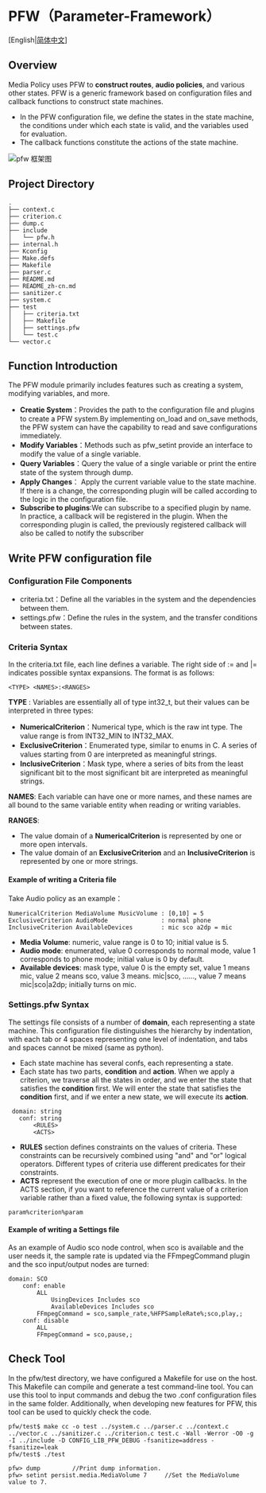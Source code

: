 
# **PFW（Parameter-Framework）**

[English|[简体中文](./README_zh-cn.md)]

## **Overview**

Media Policy uses PFW to **construct routes**, **audio policies**, and various other states. PFW is a generic framework based on configuration files and callback functions to construct state machines.
- In the PFW configuration file, we define the states in the state machine, the conditions under which each state is valid, and the variables used for evaluation.
- The callback functions constitute the actions of the state machine.

![pfw 框架图](../images/pfw/pfw.jpg)

## **Project Directory**
```tree
.
├── context.c
├── criterion.c
├── dump.c
├── include
│   └── pfw.h
├── internal.h
├── Kconfig
├── Make.defs
├── Makefile
├── parser.c
├── README.md
├── README_zh-cn.md
├── sanitizer.c
├── system.c
├── test
│   ├── criteria.txt
│   ├── Makefile
│   ├── settings.pfw
│   └── test.c
└── vector.c
```

## **Function Introduction**

The PFW module primarily includes features such as creating a system, modifying variables, and more.
 - **Creatie System**：Provides the path to the configuration file and plugins to create a PFW system.By implementing on_load and on_save methods, the PFW system can have the capability to read and save configurations immediately.
 - **Modify Variables**：Methods such as pfw_setint provide an interface to modify the value of a single variable.
 - **Query Variables**：Query the value of a single variable or print the entire state of the system through dump.
 - **Apply Changes**： Apply the current variable value to the state machine. If there is a change, the corresponding plugin will be called according to the logic in the configuration file.
 - **Subscribe to plugins**:We can subscribe to a specified plugin by name. In practice, a callback will be registered in the plugin. When the corresponding plugin is called, the previously registered callback will also be called to notify the subscriber

## **Write PFW configuration file**

### **Configuration File Components**
 - criteria.txt：Define all the variables in the system and the dependencies between them.
 - settings.pfw：Define the rules in the system, and the transfer conditions between states.

### **Criteria Syntax**

  In the criteria.txt file, each line defines a variable. The right side of := and |= indicates possible syntax expansions. The format is as follows:
```
<TYPE> <NAMES>:<RANGES>
```

**TYPE** :
Variables are essentially all of type int32_t, but their values can be interpreted in three types:
- **NumericalCriterion**：Numerical type, which is the raw int type. The value range is from INT32_MIN to INT32_MAX.
- **ExclusiveCriterion**：Enumerated type, similar to enums in C. A series of values starting from 0 are interpreted as meaningful strings.
- **InclusiveCriterion**：Mask type, where a series of bits from the least significant bit to the most significant bit are interpreted as meaningful strings.

**NAMES**:
Each variable can have one or more names, and these names are all bound to the same variable entity when reading or writing variables.

**RANGES**:
- The value domain of a **NumericalCriterion** is represented by one or more open intervals.
- The value domain of an **ExclusiveCriterion** and an **InclusiveCriterion** is represented by one or more strings.

#### **Example of writing a Criteria file**

 Take Audio policy as an example：
 ```shell
NumericalCriterion MediaVolume MusicVolume : [0,10] = 5
ExclusiveCriterion AudioMode               : normal phone
InclusiveCriterion AvailableDevices        : mic sco a2dp = mic
 ```
- **Media Volume**: numeric, value range is 0 to 10; initial value is 5.
- **Audio mode**: enumerated, value 0 corresponds to normal mode, value 1 corresponds to phone mode; initial value is 0 by default.
- **Available devices**: mask type, value 0 is the empty set, value 1 means mic, value 2 means sco, value 3 means. mic|sco, ......, value 7 means mic|sco|a2dp; initially turns on mic.

### **Settings.pfw Syntax**

The settings file consists of a number of **domain**, each representing a state machine. This configuration file distinguishes the hierarchy by indentation, with each tab or 4 spaces representing one level of indentation, and tabs and spaces cannot be mixed (same as python).
- Each state machine has several confs, each representing a state.
- Each state has two parts, **condition** and **action**. When we apply a criterion, we traverse all the states in order, and we enter the state that satisfies the **condition** first. We will enter the state that satisfies the **condition** first, and if we enter a new state, we will execute its **action**.
 ```shell
  domain: string
    conf: string
        <RULES>
        <ACTS>
```
- **RULES** section defines constraints on the values of criteria. These constraints can be recursively combined using "and" and "or" logical operators. Different types of criteria use different predicates for their constraints.
- **ACTS** represent the execution of one or more plugin callbacks. In the ACTS section, if you want to reference the current value of a criterion variable rather than a fixed value, the following syntax is supported:
```shell
param%criterion%param
```
#### **Example of writing a Settings file**

As an example of Audio sco node control, when sco is available and the user needs it, the sample rate is updated via the FFmpegCommand plugin and the sco input/output nodes are turned:
```shell
domain: SCO
    conf: enable
        ALL
            UsingDevices Includes sco
            AvailableDevices Includes sco
        FFmpegCommand = sco,sample_rate,%HFPSampleRate%;sco,play,;
    conf: disable
        ALL
        FFmpegCommand = sco,pause,;
```

## **Check Tool**

In the pfw/test directory, we have configured a Makefile for use on the host. This Makefile can compile and generate a test command-line tool. You can use this tool to input commands and debug the two .conf configuration files in the same folder. Additionally, when developing new features for PFW, this tool can be used to quickly check the code.
```shell
pfw/test$ make cc -o test ../system.c ../parser.c ../context.c ../vector.c ../sanitizer.c ../criterion.c test.c -Wall -Werror -O0 -g -I ../include -D CONFIG_LIB_PFW_DEBUG -fsanitize=address -fsanitize=leak
pfw/test$ ./test

pfw> dump         //Print dump information.
pfw> setint persist.media.MediaVolume 7     //Set the MediaVolume value to 7.
```